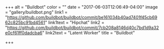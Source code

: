 +++
alt = "Buildbot"
color = ""
date = "2017-06-03T12:06:49-04:00"
image = "gallery/buildbot.png"
link1 = "https://github.com/buildbot/buildbot/commit/be161034b40ad7401f45cb6962c825bc91bd4561"
link1text = "Hipchat"
link2 = "https://github.com/buildbot/buildbot/commit/7cb208a8146d40c7bd1d9a32e0cf61ff0dadcba6"
link2text = "Latent Worker"
title = "Buildbot"

+++

